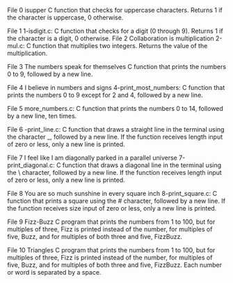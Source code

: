 File 0 isupper  C function that checks for uppercase characters. Returns 1 if the character is uppercase, 0 otherwise.

File 1 1-isdigit.c: C function that checks for a digit (0 through 9). Returns 1 if the character is a digit, 0 otherwise.
File 2 Collaboration is multiplication 2-mul.c: C function that multiplies two integers. Returns the value of the multiplication.

File 3 The numbers speak for themselves C function that prints the numbers 0 to 9, followed by a new line.

File 4  I believe in numbers and signs 4-print_most_numbers: C function that prints the numbers 0 to 9 except for 2 and 4, followed by a new line.

File 5 more_numbers.c: C function that prints the numbers 0 to 14, followed by a new line, ten times.

File 6 -print_line.c: C function that draws a straight line in the terminal using the character _, followed by a new line.
If the function receives length input of zero or less, only a new line is printed.

File 7 I feel like I am diagonally parked in a parallel universe
7-print_diagonal.c: C function that draws a diagonal line in the terminal using the \ character, followed by a new line.
If the function receives length input of zero or less, only a new line is printed.

File 8 You are so much sunshine in every square inch
8-print_square.c: C function that prints a square using the # character, followed by a new line.
If the function receives size input of zero or less, only a new line is printed.

File 9 Fizz-Buzz C program that prints the numbers from 1 to 100, but for multiples of three, Fizz is printed instead of the number, for multiples of five, Buzz, and for multiples of both three and five, FizzBuzz.

File 10 Triangles C program that prints the numbers from 1 to 100, but for multiples of three, Fizz is printed instead of the number, for multiples of five, Buzz, and for multiples of both three and five, FizzBuzz.
Each number or word is separated by a space.
